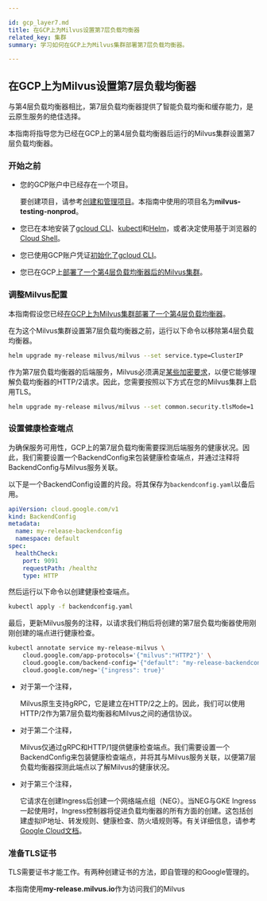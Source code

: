 ```yaml
---

id: gcp_layer7.md
title: 在GCP上为Milvus设置第7层负载均衡器
related_key: 集群
summary: 学习如何在GCP上为Milvus集群部署第7层负载均衡器。

---
```


## 在GCP上为Milvus设置第7层负载均衡器

与第4层负载均衡器相比，第7层负载均衡器提供了智能负载均衡和缓存能力，是云原生服务的绝佳选择。

本指南将指导您为已经在GCP上的第4层负载均衡器后运行的Milvus集群设置第7层负载均衡器。

### 开始之前

- 您的GCP账户中已经存在一个项目。

  要创建项目，请参考[创建和管理项目](https://cloud.google.com/resource-manager/docs/creating-managing-projects)。本指南中使用的项目名为**milvus-testing-nonprod**。

- 您已在本地安装了[gcloud CLI](https://cloud.google.com/sdk/docs/quickstart#installing_the_latest_version)、[kubectl](https://kubernetes.io/docs/tasks/tools/)和[Helm](https://helm.sh/docs/intro/install/)，或者决定使用基于浏览器的[Cloud Shell](https://cloud.google.com/shell)。

- 您已使用GCP账户凭证[初始化了gcloud CLI](https://cloud.google.com/sdk/docs/install-sdk#initializing_the)。

- 您已在GCP上[部署了一个第4层负载均衡器后的Milvus集群](gcp.md)。

### 调整Milvus配置

本指南假设您已经[在GCP上为Milvus集群部署了一个第4层负载均衡器](gcp.md)。

在为这个Milvus集群设置第7层负载均衡器之前，运行以下命令以移除第4层负载均衡器。

```bash
helm upgrade my-release milvus/milvus --set service.type=ClusterIP
```

作为第7层负载均衡器的后端服务，Milvus必须满足[某些加密要求](https://cloud.google.com/kubernetes-engine/docs/how-to/ingress-http2)，以便它能够理解负载均衡器的HTTP/2请求。因此，您需要按照以下方式在您的Milvus集群上启用TLS。

```bash
helm upgrade my-release milvus/milvus --set common.security.tlsMode=1
```

### 设置健康检查端点

为确保服务可用性，GCP上的第7层负载均衡需要探测后端服务的健康状况。因此，我们需要设置一个BackendConfig来包装健康检查端点，并通过注释将BackendConfig与Milvus服务关联。

以下是一个BackendConfig设置的片段。将其保存为`backendconfig.yaml`以备后用。

```yaml
apiVersion: cloud.google.com/v1
kind: BackendConfig
metadata:
  name: my-release-backendconfig
  namespace: default
spec:
  healthCheck:
    port: 9091
    requestPath: /healthz
    type: HTTP
```

然后运行以下命令以创建健康检查端点。

```bash
kubectl apply -f backendconfig.yaml
```

最后，更新Milvus服务的注释，以请求我们稍后将创建的第7层负载均衡器使用刚刚创建的端点进行健康检查。

```bash
kubectl annotate service my-release-milvus \
    cloud.google.com/app-protocols='{"milvus":"HTTP2"}' \
    cloud.google.com/backend-config='{"default": "my-release-backendconfig"}' \
    cloud.google.com/neg='{"ingress": true}'
```

<div class="alert note">

- 对于第一个注释，
  
  Milvus原生支持gRPC，它是建立在HTTP/2之上的。因此，我们可以使用HTTP/2作为第7层负载均衡器和Milvus之间的通信协议。

- 对于第二个注释，

  Milvus仅通过gRPC和HTTP/1提供健康检查端点。我们需要设置一个BackendConfig来包装健康检查端点，并将其与Milvus服务关联，以便第7层负载均衡器探测此端点以了解Milvus的健康状况。

- 对于第三个注释，

  它请求在创建Ingress后创建一个网络端点组（NEG）。当NEG与GKE Ingress一起使用时，Ingress控制器将促进负载均衡器的所有方面的创建。这包括创建虚拟IP地址、转发规则、健康检查、防火墙规则等。有关详细信息，请参考[Google Cloud文档](https://cloud.google.com/kubernetes-engine/docs/how-to/container-native-load-balancing)。

</div>

### 准备TLS证书

TLS需要证书才能工作。有两种创建证书的方法，即自管理的和Google管理的。

本指南使用**my-release.milvus.io**作为访问我们的Milvus